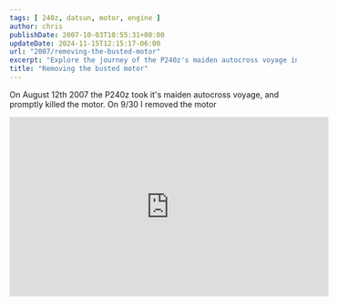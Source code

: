 ```yaml
---
tags: [ 240z, datsun, motor, engine ]
author: chris
publishDate: 2007-10-03T10:55:31+00:00
updateDate: 2024-11-15T12:15:17-06:00
url: "2007/removing-the-busted-motor"
excerpt: "Explore the journey of the P240z's maiden autocross voyage in 2007 and its subsequent engine removal process."
title: "Removing the busted motor"
---
```


On August 12th 2007 the P240z took it's maiden autocross voyage, and promptly killed the motor. On 9/30 I removed the motor

<iframe width="560" height="315" src="https://www.youtube.com/embed/6i3pUHJwBuQ?si=Pch8LzGdoDW4DS8a" title="YouTube video player" frameborder="0" allow="accelerometer; autoplay; clipboard-write; encrypted-media; gyroscope; picture-in-picture; web-share" referrerpolicy="strict-origin-when-cross-origin" allowfullscreen></iframe>
